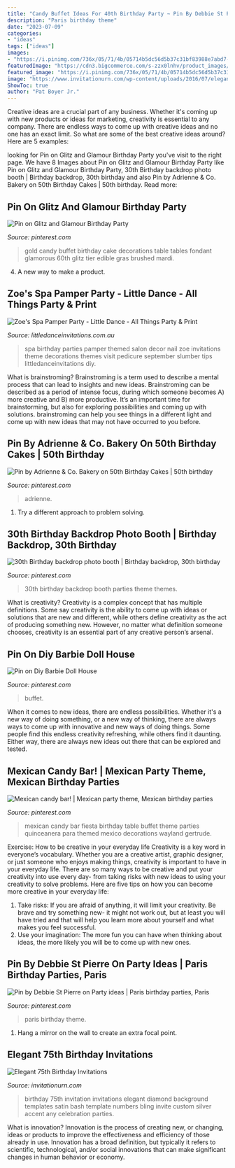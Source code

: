```yaml
---
title: "Candy Buffet Ideas For 40th Birthday Party ~ Pin By Debbie St Pierre On Party Ideas"
description: "Paris birthday theme"
date: "2023-07-09"
categories:
- "ideas"
tags: ["ideas"]
images:
- "https://i.pinimg.com/736x/05/71/4b/05714b5dc56d5b37c31bf83988e7abd7--fiftieth-birthday-mom-birthday.jpg"
featuredImage: "https://cdn3.bigcommerce.com/s-zzx0lnhv/product_images/uploaded_images/b7e06409-2eff-4090-a9ae-ddf19e80a18b.jpg"
featured_image: "https://i.pinimg.com/736x/05/71/4b/05714b5dc56d5b37c31bf83988e7abd7--fiftieth-birthday-mom-birthday.jpg"
image: "https://www.invitationurn.com/wp-content/uploads/2016/07/elegant_75th_birthday_party_invitation.jpg"
ShowToc: true
author: "Pat Boyer Jr."
---
```



Creative ideas are a crucial part of any business. Whether it's coming up with new products or ideas for marketing, creativity is essential to any company. There are endless ways to come up with creative ideas and no one has an exact limit. So what are some of the best creative ideas around? Here are 5 examples: 

	

		
looking for Pin on Glitz and Glamour Birthday Party you've visit to the right page. We have 8 Images about Pin on Glitz and Glamour Birthday Party like Pin on Glitz and Glamour Birthday Party, 30th Birthday backdrop photo booth | Birthday backdrop, 30th birthday and also Pin by Adrienne &amp; Co. Bakery on 50th Birthday Cakes | 50th birthday. Read more:
		
    
## Pin On Glitz And Glamour Birthday Party

<img loading=lazy src="https://i.pinimg.com/736x/05/71/4b/05714b5dc56d5b37c31bf83988e7abd7--fiftieth-birthday-mom-birthday.jpg" onerror="this.onerror=null;this.src='https://tse3.mm.bing.net/th?id=OIP.UZ7pWAwzQE32M7FP75fgKgHaJ3&amp;pid=15.1';" alt="Pin on Glitz and Glamour Birthday Party">

_Source: pinterest.com_

>gold candy buffet birthday cake decorations table tables fondant glamorous 60th glitz tier edible gras brushed mardi. 

	

4. A new way to make a product.

    
## Zoe&#039;s Spa Pamper Party - Little Dance - All Things Party &amp; Print

<img loading=lazy src="https://cdn3.bigcommerce.com/s-zzx0lnhv/product_images/uploaded_images/b7e06409-2eff-4090-a9ae-ddf19e80a18b.jpg" onerror="this.onerror=null;this.src='https://tse1.mm.bing.net/th?id=OIP.cF3oh0RCpVmfNpn_cNrGYwAAAA&amp;pid=15.1';" alt="Zoe&#039;s Spa Pamper Party - Little Dance - All Things Party &amp; Print">

_Source: littledanceinvitations.com.au_

>spa birthday parties pamper themed salon decor nail zoe invitations theme decorations themes visit pedicure september slumber tips littledanceinvitations diy. 

	

What is brainstroming?
Brainstroming is a term used to describe a mental process that can lead to insights and new ideas. Brainstroming can be described as a period of intense focus, during which someone becomes A) more creative and B) more productive. It’s an important time for brainstorming, but also for exploring possibilities and coming up with solutions. brainstroming can help you see things in a different light and come up with new ideas that may not have occurred to you before.

    
## Pin By Adrienne &amp; Co. Bakery On 50th Birthday Cakes | 50th Birthday

<img loading=lazy src="https://i.pinimg.com/736x/b6/b0/2f/b6b02f98e51343658d0b8604505d0640.jpg" onerror="this.onerror=null;this.src='https://tse3.mm.bing.net/th?id=OIP.Ii0O-TJlEWJFC1yYBXzT0AHaJ3&amp;pid=15.1';" alt="Pin by Adrienne &amp; Co. Bakery on 50th Birthday Cakes | 50th birthday">

_Source: pinterest.com_

>adrienne. 

	

1. Try a different approach to problem solving.

    
## 30th Birthday Backdrop Photo Booth | Birthday Backdrop, 30th Birthday

<img loading=lazy src="https://i.pinimg.com/736x/5e/d6/a5/5ed6a508c1e0a12d3f2c0bed9aa46272.jpg" onerror="this.onerror=null;this.src='https://tse3.mm.bing.net/th?id=OIP.c-gxFP-ROblWtm87HPBk7QHaIl&amp;pid=15.1';" alt="30th Birthday backdrop photo booth | Birthday backdrop, 30th birthday">

_Source: pinterest.com_

>30th birthday backdrop booth parties theme themes. 

	

What is creativity?
Creativity is a complex concept that has multiple definitions. Some say creativity is the ability to come up with ideas or solutions that are new and different, while others define creativity as the act of producing something new. However, no matter what definition someone chooses, creativity is an essential part of any creative person’s arsenal.

    
## Pin On Diy Barbie Doll House

<img loading=lazy src="https://i.pinimg.com/736x/e8/f8/09/e8f80940e0065e30d7319cd6b5e76cd2--buffet-ideas-partys.jpg" onerror="this.onerror=null;this.src='https://tse2.mm.bing.net/th?id=OIP.fSLn60GtVtjFmWTHYK0lvgHaJ3&amp;pid=15.1';" alt="Pin on Diy Barbie Doll House">

_Source: pinterest.com_

>buffet. 

	

When it comes to new ideas, there are endless possibilities. Whether it's a new way of doing something, or a new way of thinking, there are always ways to come up with innovative and new ways of doing things. Some people find this endless creativity refreshing, while others find it daunting. Either way, there are always new ideas out there that can be explored and tested.

    
## Mexican Candy Bar! | Mexican Party Theme, Mexican Birthday Parties

<img loading=lazy src="https://i.pinimg.com/736x/71/1b/84/711b8450f71241a0db36b92196143e86--mexican-candy-bar-candy-bars.jpg" onerror="this.onerror=null;this.src='https://tse4.mm.bing.net/th?id=OIP.-5ivyw6AWy0GV54YcRZT0AHaJ3&amp;pid=15.1';" alt="Mexican candy bar! | Mexican party theme, Mexican birthday parties">

_Source: pinterest.com_

>mexican candy bar fiesta birthday table buffet theme parties quinceanera para themed mexico decorations wayland gertrude. 

	

Exercise: How to be creative in your everyday life
Creativity is a key word in everyone’s vocabulary. Whether you are a creative artist, graphic designer, or just someone who enjoys making things, creativity is important to have in your everyday life. There are so many ways to be creative and put your creativity into use every day- from taking risks with new ideas to using your creativity to solve problems. Here are five tips on how you can become more creative in your everyday life: 
1. Take risks: If you are afraid of anything, it will limit your creativity. Be brave and try something new- it might not work out, but at least you will have tried and that will help you learn more about yourself and what makes you feel successful. 
2. Use your imagination: The more fun you can have when thinking about ideas, the more likely you will be to come up with new ones.

    
## Pin By Debbie St Pierre On Party Ideas | Paris Birthday Parties, Paris

<img loading=lazy src="https://i.pinimg.com/736x/80/1c/3d/801c3d100bf51d8770b4298aa76bb2d3--party-ideas.jpg" onerror="this.onerror=null;this.src='https://tse1.mm.bing.net/th?id=OIP.6pHtKHcFs4fw0avzO4ojlgHaNJ&amp;pid=15.1';" alt="Pin by Debbie St Pierre on Party ideas | Paris birthday parties, Paris">

_Source: pinterest.com_

>paris birthday theme. 

	

1. Hang a mirror on the wall to create an extra focal point.

    
## Elegant 75th Birthday Invitations

<img loading=lazy src="https://www.invitationurn.com/wp-content/uploads/2016/07/elegant_75th_birthday_party_invitation.jpg" onerror="this.onerror=null;this.src='https://tse3.mm.bing.net/th?id=OIP.ycfo9FCwvZbVcU_-npbS7wHaJ0&amp;pid=15.1';" alt="Elegant 75th Birthday Invitations">

_Source: invitationurn.com_

>birthday 75th invitation invitations elegant diamond background templates satin bash template numbers bling invite custom silver accent any celebration parties. 

	

What is innovation?
Innovation is the process of creating new, or changing, ideas or products to improve the effectiveness and efficiency of those already in use. Innovation has a broad definition, but typically it refers to scientific, technological, and/or social innovations that can make significant changes in human behavior or economy.

